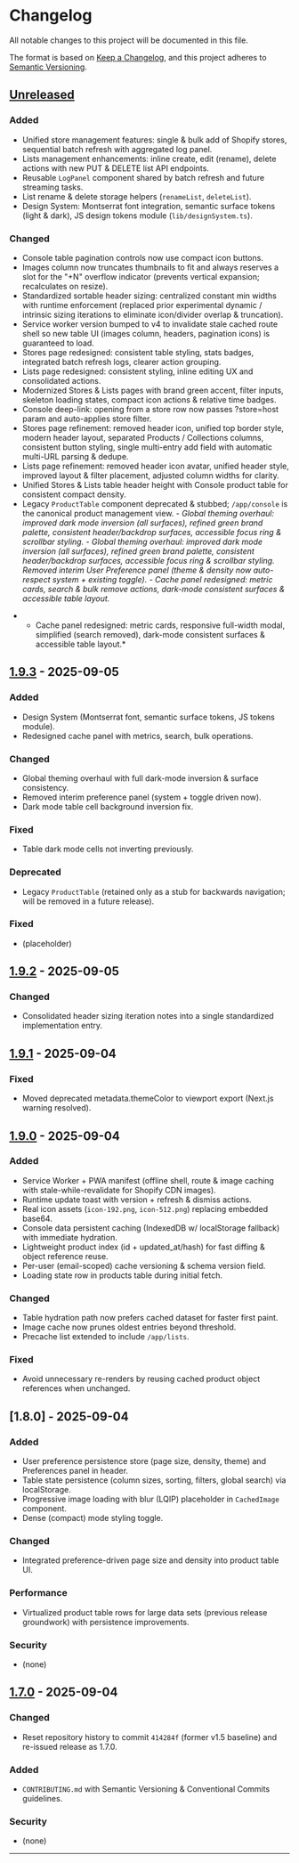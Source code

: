 # Changelog

All notable changes to this project will be documented in this file.

The format is based on [Keep a Changelog](https://keepachangelog.com/en/1.1.0/),
and this project adheres to [Semantic Versioning](https://semver.org/spec/v2.0.0.html).

## [Unreleased]

### Added
- Unified store management features: single & bulk add of Shopify stores, sequential batch refresh with aggregated log panel.
- Lists management enhancements: inline create, edit (rename), delete actions with new PUT & DELETE list API endpoints.
- Reusable `LogPanel` component shared by batch refresh and future streaming tasks.
- List rename & delete storage helpers (`renameList`, `deleteList`).
- Design System: Montserrat font integration, semantic surface tokens (light & dark), JS design tokens module (`lib/designSystem.ts`).

### Changed
- Console table pagination controls now use compact icon buttons.
- Images column now truncates thumbnails to fit and always reserves a slot for the "+N" overflow indicator (prevents vertical expansion; recalculates on resize).
- Standardized sortable header sizing: centralized constant min widths with runtime enforcement (replaced prior experimental dynamic / intrinsic sizing iterations to eliminate icon/divider overlap & truncation).
- Service worker version bumped to v4 to invalidate stale cached route shell so new table UI (images column, headers, pagination icons) is guaranteed to load.
- Stores page redesigned: consistent table styling, stats badges, integrated batch refresh logs, clearer action grouping.
 - Lists page redesigned: consistent styling, inline editing UX and consolidated actions.
 - Modernized Stores & Lists pages with brand green accent, filter inputs, skeleton loading states, compact icon actions & relative time badges.
- Console deep-link: opening from a store row now passes ?store=host param and auto-applies store filter.
- Stores page refinement: removed header icon, unified top border style, modern header layout, separated Products / Collections columns, consistent button styling, single multi-entry add field with automatic multi-URL parsing & dedupe.
- Lists page refinement: removed header icon avatar, unified header style, improved layout & filter placement, adjusted column widths for clarity.
- Unified Stores & Lists table header height with Console product table for consistent compact density.
- Legacy `ProductTable` component deprecated & stubbed; `/app/console` is the canonical product management view.
*- Global theming overhaul: improved dark mode inversion (all surfaces), refined green brand palette, consistent header/backdrop surfaces, accessible focus ring & scrollbar styling.*
*- Global theming overhaul: improved dark mode inversion (all surfaces), refined green brand palette, consistent header/backdrop surfaces, accessible focus ring & scrollbar styling. Removed interim User Preference panel (theme & density now auto-respect system + existing toggle).* 
*- Cache panel redesigned: metric cards, search & bulk remove actions, dark-mode consistent surfaces & accessible table layout.*
* - Cache panel redesigned: metric cards, responsive full-width modal, simplified (search removed), dark-mode consistent surfaces & accessible table layout.*

## [1.9.3] - 2025-09-05
### Added
- Design System (Montserrat font, semantic surface tokens, JS tokens module).
- Redesigned cache panel with metrics, search, bulk operations.

### Changed
- Global theming overhaul with full dark-mode inversion & surface consistency.
- Removed interim preference panel (system + toggle driven now).
- Dark mode table cell background inversion fix.

### Fixed
- Table dark mode cells not inverting previously.

### Deprecated
- Legacy `ProductTable` (retained only as a stub for backwards navigation; will be removed in a future release).

### Fixed
- (placeholder)

## [1.9.2] - 2025-09-05
### Changed
- Consolidated header sizing iteration notes into a single standardized implementation entry.

## [1.9.1] - 2025-09-04
### Fixed
- Moved deprecated metadata.themeColor to viewport export (Next.js warning resolved).

## [1.9.0] - 2025-09-04
### Added
- Service Worker + PWA manifest (offline shell, route & image caching with stale-while-revalidate for Shopify CDN images).
- Runtime update toast with version + refresh & dismiss actions.
- Real icon assets (`icon-192.png`, `icon-512.png`) replacing embedded base64.
- Console data persistent caching (IndexedDB w/ localStorage fallback) with immediate hydration.
- Lightweight product index (id + updated_at/hash) for fast diffing & object reference reuse.
- Per-user (email-scoped) cache versioning & schema version field.
- Loading state row in products table during initial fetch.

### Changed
- Table hydration path now prefers cached dataset for faster first paint.
- Image cache now prunes oldest entries beyond threshold.
- Precache list extended to include `/app/lists`.

### Fixed
- Avoid unnecessary re-renders by reusing cached product object references when unchanged.

## [1.8.0] - 2025-09-04
### Added
- User preference persistence store (page size, density, theme) and Preferences panel in header.
- Table state persistence (column sizes, sorting, filters, global search) via localStorage.
- Progressive image loading with blur (LQIP) placeholder in `CachedImage` component.
- Dense (compact) mode styling toggle.

### Changed
- Integrated preference-driven page size and density into product table UI.

### Performance
- Virtualized product table rows for large data sets (previous release groundwork) with persistence improvements.

### Security
- (none)

## [1.7.0] - 2025-09-04
### Changed
- Reset repository history to commit `414284f` (former v1.5 baseline) and re-issued release as 1.7.0.

### Added
- `CONTRIBUTING.md` with Semantic Versioning & Conventional Commits guidelines.

### Security
- (none)

---

[Unreleased]: https://github.com/kendrick-gs/scrapper/compare/v1.9.3...HEAD
[1.9.3]: https://github.com/kendrick-gs/scrapper/compare/v1.9.2...v1.9.3
[1.9.2]: https://github.com/kendrick-gs/scrapper/compare/v1.9.1...v1.9.2
[1.9.1]: https://github.com/kendrick-gs/scrapper/compare/v1.9.0...v1.9.1
[1.9.0]: https://github.com/kendrick-gs/scrapper/compare/v1.8.0...v1.9.0
[1.7.0]: https://github.com/kendrick-gs/scrapper/releases/tag/v1.7.0
